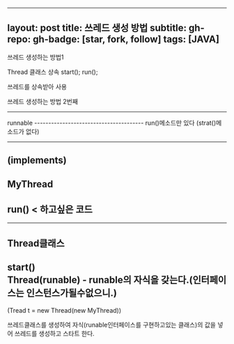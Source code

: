 
---
layout: post
title: 쓰레드 생성 방법
subtitle: 
gh-repo: 
gh-badge: [star, fork, follow]
tags: [JAVA]
---

쓰레드 생성하는 방법1

Thread 클래스 상속
start();
run();

쓰레드를 상속받아 사용 

쓰레드 생성하는 방법 2번째  

---------------------------------------  
<interface>  
runnable  
---------------------------------------  
run()메소드만 있다 (strat()메소드가 없다)  


---------------------------------------  
(implements)  
---------------------------------------              
MyThread   
---------------------------------------                       
run() < 하고싶은 코드  
---------------------------------------   
  
  
---------------------------------------  
Thread클래스  
---------------------------------------  
start()  
Thread(runable)     - runable의 자식을 갖는다.(인터페이스는 인스턴스가될수없으니.)  
---------------------------------------    
  
(Tread t = new Thread(new MyThread))  

  

쓰레드클래스를 생성하여 자식(runable인터페이스를 구현하고있는 클래스)의 값을 넣어 쓰레드를 생성하고 스타트 한다.